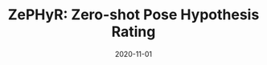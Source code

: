 ---
title: "ZePHyR: Zero-shot Pose Hypothesis Rating"
collection: publications
permalink: /publication/2020-11-zephyr
excerpt: ''
date: 2020-11-01
venue: 'Under Review'
paperurl: 'files/2021_ZePHyR.pdf'
imgurl: 'zephyr.png'
authors:
  - name: Brian Okorn
    link: https://www.ri.cmu.edu/ri-people/brian-e-okorn/
    star: true
  - name: Qiao Gu
    link: 
    star: true
  - name: Martial Hebert
    link: http://www.cs.cmu.edu/~./hebert/
  - name: David Held
    link: https://davheld.github.io/
links:
  - name: paper
    link: files/2021_ZePHyR.pdf
  - name: supp
    link: files/2021_ZePHyR_supp.pdf
  - name: video
    link: https://www.youtube.com/watch?v=esa9EnZTmZU&feature=youtu.be
  - name: project page
    link: https://bokorn.github.io/zephyr/
---